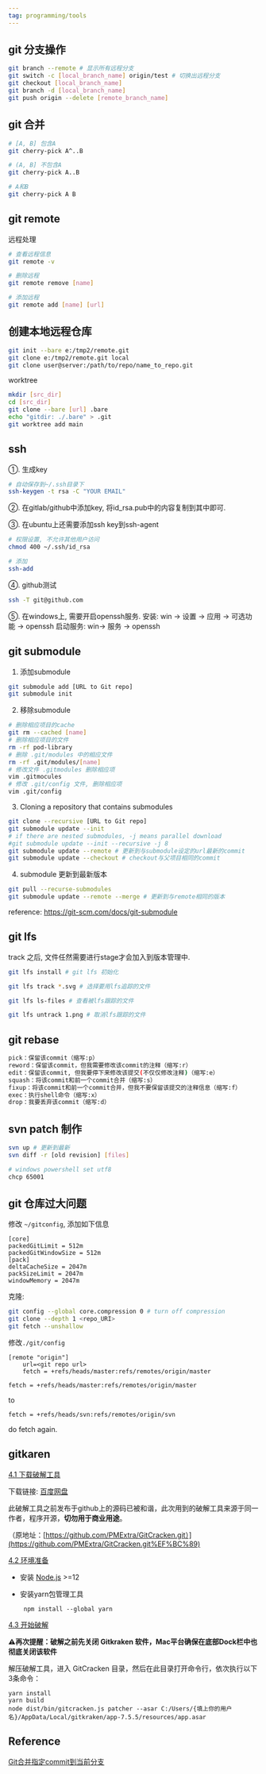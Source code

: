 ```yaml
---
tag: programming/tools
---
```

## git 分支操作
```bash
git branch --remote # 显示所有远程分支
git switch -c [local_branch_name] origin/test # 切换出远程分支
git checkout [local_branch_name]
git branch -d [local_branch_name]
git push origin --delete [remote_branch_name]
```

## git 合并

```bash
# [A, B] 包含A
git cherry-pick A^..B

# (A, B] 不包含A
git cherry-pick A..B

# A和B
git cherry-pick A B
```

## git remote
远程处理
```bash
# 查看远程信息
git remote -v

# 删除远程
git remote remove [name]

# 添加远程
git remote add [name] [url]
```

## 创建本地远程仓库

```bash
git init --bare e:/tmp2/remote.git
git clone e:/tmp2/remote.git local
git clone user@server:/path/to/repo/name_to_repo.git
```

worktree
```bash
mkdir [src_dir]
cd [src_dir]
git clone --bare [url] .bare
echo "gitdir: ./.bare" > .git
git worktree add main
```

## ssh
①. 生成key
```bash
# 自动保存到~/.ssh目录下
ssh-keygen -t rsa -C "YOUR EMAIL"
```
②. 在gitlab/github中添加key, 将id_rsa.pub中的内容复制到其中即可.

③. 在ubuntu上还需要添加ssh key到ssh-agent
```bash
# 权限设置, 不允许其他用户访问
chmod 400 ~/.ssh/id_rsa

# 添加
ssh-add
```
④. github测试
```bash
ssh -T git@github.com
```
⑤. 在windows上, 需要开启openssh服务.
	安装: win -> 设置 -> 应用 -> 可选功能 -> openssh
	启动服务: win-> 服务 -> openssh

## git submodule
1. 添加submodule
```bash
git submodule add [URL to Git repo]
git submodule init
```
2. 移除submodule
```bash
# 删除相应项目的cache
git rm --cached [name]
# 删除相应项目的文件
rm -rf pod-library
# 删除 .git/modules 中的相应文件
rm -rf .git/modules/[name] 
# 修改文件 .gitmodules 删除相应项
vim .gitmocules
# 修改 .git/config 文件, 删除相应项
vim .git/config
```

3. Cloning a repository that contains submodules
```bash
git clone --recursive [URL to Git repo]
git submodule update --init
# if there are nested submodules, -j means parallel download
#git submodule update --init --recursive -j 8
git submodule update --remote # 更新到与submodule设定的url最新的commit
git submodule update --checkout # checkout与父项目相同的commit
```

4. submodule 更新到最新版本
```bash
git pull --recurse-submodules
git submodule update --remote --merge # 更新到与remote相同的版本
```

reference: https://git-scm.com/docs/git-submodule

## git lfs

track 之后, 文件任然需要进行stage才会加入到版本管理中.

```bash
git lfs install # git lfs 初始化

git lfs track *.svg # 选择要用lfs追踪的文件

git lfs ls-files # 查看被lfs跟踪的文件

git lfs untrack 1.png # 取消lfs跟踪的文件
```

## git rebase
```bash
pick：保留该commit（缩写:p）
reword：保留该commit，但我需要修改该commit的注释（缩写:r）
edit：保留该commit, 但我要停下来修改该提交(不仅仅修改注释)（缩写:e）
squash：将该commit和前一个commit合并（缩写:s）
fixup：将该commit和前一个commit合并，但我不要保留该提交的注释信息（缩写:f）
exec：执行shell命令（缩写:x）
drop：我要丢弃该commit（缩写:d）
```

## svn patch 制作

```bash
svn up # 更新到最新
svn diff -r [old revision] [files]

# windows powershell set utf8
chcp 65001
```

## git 仓库过大问题
修改 `~/gitconfig`, 添加如下信息
```file
[core] 
packedGitLimit = 512m 
packedGitWindowSize = 512m 
[pack] 
deltaCacheSize = 2047m 
packSizeLimit = 2047m 
windowMemory = 2047m
```

克隆:
```bash
git config --global core.compression 0 # turn off compression
git clone --depth 1 <repo_URI>
git fetch --unshallow 
```

修改`./git/config`
```
[remote "origin"]
    url=<git repo url>
    fetch = +refs/heads/master:refs/remotes/origin/master
```

```
fetch = +refs/heads/master:refs/remotes/origin/master
```

to

```
fetch = +refs/heads/svn:refs/remotes/origin/svn
```

do fetch again.


## gitkaren

[4.1 下载破解工具](https://github.com/wanZzz6/Modules-Learn/blob/master/%E6%8A%80%E6%9C%AF/Gitkraken%20%E6%9C%80%E6%96%B0%E7%89%88v9.x%E7%A0%B4%E8%A7%A3%E6%95%99%E7%A8%8B.md#41-%E4%B8%8B%E8%BD%BD%E7%A0%B4%E8%A7%A3%E5%B7%A5%E5%85%B7)

下载链接: [百度网盘](https://pan.baidu.com/s/1dFEWCdzVg1bibn3GSYjuTw?pwd=6666)

此破解工具之前发布于github上的源码已被和谐，此次用到的破解工具来源于同一作者，程序开源，**切勿用于商业用途**。

（原地址：[https://github.com/PMExtra/GitCracken.git）](https://github.com/PMExtra/GitCracken.git%EF%BC%89)

[4.2 环境准备](https://github.com/wanZzz6/Modules-Learn/blob/master/%E6%8A%80%E6%9C%AF/Gitkraken%20%E6%9C%80%E6%96%B0%E7%89%88v9.x%E7%A0%B4%E8%A7%A3%E6%95%99%E7%A8%8B.md#42-%E7%8E%AF%E5%A2%83%E5%87%86%E5%A4%87)

- 安装 [Node.js](https://nodejs.org/zh-cn) >=12
    
- 安装yarn包管理工具
    
    ```shell
     npm install --global yarn
    ```    

[4.3 开始破解](https://github.com/wanZzz6/Modules-Learn/blob/master/%E6%8A%80%E6%9C%AF/Gitkraken%20%E6%9C%80%E6%96%B0%E7%89%88v9.x%E7%A0%B4%E8%A7%A3%E6%95%99%E7%A8%8B.md#43-%E5%BC%80%E5%A7%8B%E7%A0%B4%E8%A7%A3)

**⚠再次提醒：破解之前先关闭 Gitkraken 软件，Mac平台确保在底部Dock栏中也彻底关闭该软件**

解压破解工具，进入 GitCracken 目录，然后在此目录打开命令行，依次执行以下3条命令：
```shell
yarn install
yarn build
node dist/bin/gitcracken.js patcher --asar C:/Users/{填上你的用户名}/AppData/Local/gitkraken/app-7.5.5/resources/app.asar
```

## Reference
[Git合并指定commit到当前分支](https://www.jianshu.com/p/3d3275e0035c)
